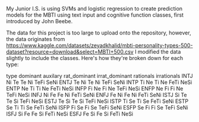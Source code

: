 

My Junior I.S. is using SVMs and logistic regression to create prediction models for the MBTI using text input and cognitive function classes, first introduced by John Beebe.

The data for this project is too large to upload onto the repository, however, the data originates from https://www.kaggle.com/datasets/zeyadkhalid/mbti-personality-types-500-dataset?resource=download&select=MBTI+500.csv
I modified the data slightly to include the classes. Here's how they're broken down for each type:

type   dominant  auxilary  rat_dominant  irrat_dominant  rationals  irrationals
INTJ   Ni        Te        Te            Ni              TeFi       SeNi
ENTJ   Te        Ni        Te            Ni              TeFi       SeNi
INTP   Ti        Ne        Ti            Ne              FeTi       NeSi
ENTP   Ne        Ti        Ti            Ne              FeTi       NeSi
INFP   Fi        Ne        Fi            Ne              TeFi       NeSi
ENFP   Ne        Fi        Fi            Ne              TeFi       NeSi
INFJ   Ni        Fe        Fe            Ni              FeTi       SeNi
ENFJ   Fe        Ni        Fe            Ni              FeTi       SeNi
ISTJ   Si        Te        Te            Si              TeFi       NeSi
ESTJ   Te        Si        Te            Si              TeFi       NeSi
ISTP   Ti        Se        Ti            Se              FeTi       SeNi
ESTP   Se        Ti        Ti            Se              FeTi       SeNi
ISFP   Fi        Se        Fi            Se              TeFi       SeNi
ESFP   Se        Fi        Fi            Se              TeFi       SeNi
ISFJ   Si        Fe        Fe            Si              FeTi       NeSi
ESFJ   Fe        Si        Fe            Si              FeTi       NeSi


